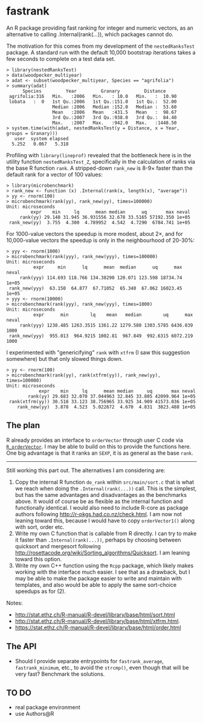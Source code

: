 fastrank
========

An R package providing fast ranking for integer and numeric vectors, as an
alternative to calling .Internal(rank(...)), which packages cannot do.

The motivation for this comes from my development of the `nestedRanksTest`
package.  A standard run with the default 10,000 bootstrap iterations takes
a few seconds to complete on a test data set.

~~~~
> library(nestedRanksTest)
> data(woodpecker_multiyear)
> adat <- subset(woodpecker_multiyear, Species == "agrifolia")
> summary(adat)
      Species         Year         Granary         Distance
 agrifolia:316   Min.   :2006   Min.   : 10.0   Min.   :  10.90
 lobata   :  0   1st Qu.:2006   1st Qu.:151.0   1st Qu.:  52.00
                 Median :2006   Median :152.0   Median :  53.60
                 Mean   :2006   Mean   :431.5   Mean   :  98.67
                 3rd Qu.:2007   3rd Qu.:938.0   3rd Qu.:  84.40
                 Max.   :2007   Max.   :942.0   Max.   :1448.50
> system.time(with(adat, nestedRanksTest(y = Distance, x = Year, groups = Granary)))
   user  system elapsed 
  5.252   0.067   5.318 
~~~~

Profiling with `library(lineprof)` revealed that the bottleneck here is in the
utility function `nestedRanksTest_Z`, specifically in the calculation of ranks
via the base R function `rank`.  A stripped-down `rank_new` is 8-9&times;
faster than the default rank for a vector of 100 values:

~~~~
> library(microbenchmark)
> rank_new <- function (x) .Internal(rank(x, length(x), "average"))
> yy <- rnorm(100)
> microbenchmark(rank(yy), rank_new(yy), times=100000)
Unit: microseconds
         expr    min     lq      mean median      uq       max neval
     rank(yy) 29.148 31.945 36.931556 32.678 33.5165 57192.350 1e+05
 rank_new(yy)  3.755  4.300  4.789952  4.542  4.7290  6784.741 1e+05
~~~~

For 1000-value vectors the speedup is more modest, about 2&times;, and for
10,000-value vectors the speedup is only in the neighbourhood of 20-30%:

~~~~
> yyy <- rnorm(1000)
> microbenchmark(rank(yyy), rank_new(yyy), times=100000)
Unit: microseconds
          expr     min      lq      mean  median      uq      max neval
     rank(yyy) 114.693 118.766 134.38290 120.071 123.598 18734.74 1e+05
 rank_new(yyy)  63.150  64.877  67.71052  65.340  67.062 16023.45 1e+05
> yyy <- rnorm(10000)
> microbenchmark(rank(yyy), rank_new(yyy), times=1000)
Unit: microseconds
          expr      min        lq    mean   median        uq      max neval
     rank(yyy) 1238.485 1263.3515 1361.22 1279.580 1303.5785 6436.039  1000
 rank_new(yyy)  955.013  964.9215 1002.81  967.849  992.6315 6072.219  1000
~~~~

I experimented with "genericifying" `rank` with `xtfrm` (I saw this suggestion
somewhere) but that only slowed things down.

~~~~
> yy <- rnorm(100)
> microbenchmark(rank(yy), rank(xtfrm(yy)), rank_new(yy), times=100000)
Unit: microseconds
            expr    min     lq      mean median     uq       max neval
        rank(yy) 29.683 32.070 37.044963 32.845 33.805 42099.964 1e+05
 rank(xtfrm(yy)) 30.518 33.123 38.756965 33.925 34.909 41573.036 1e+05
    rank_new(yy)  3.878  4.523  5.022672  4.670  4.831  3823.488 1e+05
~~~~



The plan
--------

R already provides an interface to `orderVector` through user C code via
[`R_orderVector`][R_orderVector].  I may be able to build on this to provide
the functions here.  One big advantage is that it ranks an `SEXP`, it is as
general as the base `rank`.

[R_orderVector]: http://cran.r-project.org/doc/manuals/r-release/R-exts.html#Utility-functions

* * *

Still working this part out.  The alternatives I am considering are:

1. Copy the internal R function `do_rank` within `src/main/sort.c` that is what
   we reach when doing the `.Internal(rank(...))` call.  This is the simplest, but
   has the same advantages and disadvantages as the benchmarks above.  It would of
   course be as flexible as the internal function and functionally identical.  I
   would also need to include R-core as package authors following
   http://r-pkgs.had.co.nz/check.html.  I am now not leaning toward this, because I
   would have to copy `orderVector1()` along with sort, order etc.
2. Write my own C function that is callable from R directly.  I can try to make
   it faster than `.Internal(rank(...))`, perhaps by choosing between quicksort
   and mergesort following http://rosettacode.org/wiki/Sorting_algorithms/Quicksort.
   I am leaning toward this option.
3. Write my own C++ function using the `Rcpp` package, which likely makes
   working with the interface much easier.  I see that as a drawback, but I may be
   able to make the package easier to write and maintain with templates, and also
   would be able to apply the same sort-choice speedups as for (2).

Notes:

* http://stat.ethz.ch/R-manual/R-devel/library/base/html/sort.html
* http://stat.ethz.ch/R-manual/R-devel/library/base/html/xtfrm.html.
* https://stat.ethz.ch/R-manual/R-devel/library/base/html/order.html



The API
-------

* Should I provide separate entrypoints for `fastrank_average`, `fastrank_minimum`, etc., to avoid the `strcmp()`, even though that will be very fast?  Benchmark the solutions.



TO DO
-----

* real package environment
* use Authors@R

